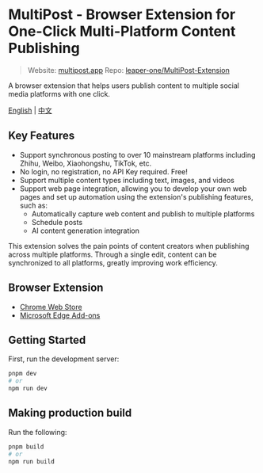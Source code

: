 # MultiPost - Browser Extension for One-Click Multi-Platform Content Publishing

> Website: [multipost.app](https://multipost.app)
> Repo: [leaper-one/MultiPost-Extension](https://github.com/leaper-one/MultiPost-Extension)

A browser extension that helps users publish content to multiple social media platforms with one click.

[English](README.md) | [中文](docs/README-zh.md)

## Key Features

- Support synchronous posting to over 10 mainstream platforms including Zhihu, Weibo, Xiaohongshu, TikTok, etc.
- No login, no registration, no API Key required. Free!
- Support multiple content types including text, images, and videos
- Support web page integration, allowing you to develop your own web pages and set up automation using the extension's publishing features, such as:
  - Automatically capture web content and publish to multiple platforms
  - Schedule posts
  - AI content generation integration

This extension solves the pain points of content creators when publishing across multiple platforms. Through a single edit, content can be synchronized to all platforms, greatly improving work efficiency.

## Browser Extension

- [Chrome Web Store](https://chromewebstore.google.com/detail/multipost/dhohkaclnjgcikfoaacfgijgjgceofih)
- [Microsoft Edge Add-ons](https://microsoftedge.microsoft.com/addons/detail/multipost/ckoiphiceimehjkolnfffgbmihoppgjg)

## Getting Started

First, run the development server:

```bash
pnpm dev
# or
npm run dev
```

## Making production build

Run the following:

```bash
pnpm build
# or
npm run build
```
